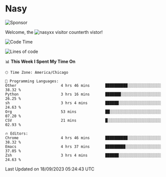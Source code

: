 # Nasy

<!--
<p align="center">
<img height="200" src="https://github-readme-stats.vercel.app/api?username=nasyxx&count_private=true&show_icons=true&theme=dracula&include_all_commits=true"/>
<img height="200" src="https://github-readme-stats.vercel.app/api/top-langs/?username=nasyxx&theme=dracula&hide=html,jupyter+notebook&count_private=true&show_icons=true"/>
</p>

  
----------------
-->

![Sponsor](https://img.shields.io/static/v1.svg?label=Sponsor&message=%E2%9D%A4&logo=GitHub&style=flat&color=pink)
 
Welcome, the ![nasyxx visitor counter](https://count.getloli.com/get/@nasyxx?theme=rule34)th vistor!
 
<!--START_SECTION:waka-->
![Code Time](http://img.shields.io/badge/Code%20Time-3%2C690%20hrs%2050%20mins-blue)

![Lines of code](https://img.shields.io/badge/From%20Hello%20World%20I%27ve%20Written-6.3%20million%20lines%20of%20code-blue)

📊 **This Week I Spent My Time On** 

```text
🕑︎ Time Zone: America/Chicago

💬 Programming Languages: 
Other                    4 hrs 46 mins       ██████████░░░░░░░░░░░░░░░   38.32 % 
Python                   3 hrs 16 mins       ███████░░░░░░░░░░░░░░░░░░   26.25 % 
sh                       3 hrs 4 mins        ██████░░░░░░░░░░░░░░░░░░░   24.63 % 
Org                      53 mins             ██░░░░░░░░░░░░░░░░░░░░░░░   07.20 % 
CSV                      21 mins             █░░░░░░░░░░░░░░░░░░░░░░░░   02.93 % 

🔥 Editors: 
Chrome                   4 hrs 46 mins       ██████████░░░░░░░░░░░░░░░   38.32 % 
Emacs                    4 hrs 37 mins       █████████░░░░░░░░░░░░░░░░   37.05 % 
Zsh                      3 hrs 4 mins        ██████░░░░░░░░░░░░░░░░░░░   24.63 % 
```


 Last Updated on 18/09/2023 05:24:43 UTC
<!--END_SECTION:waka-->

<!-- ![visitors](https://visitor-badge.laobi.icu/badge?page_id=nasyxx.nasyxx) -->
